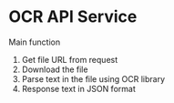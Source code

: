 # OCR API Service

Main function

1. Get file URL from request
2. Download the file
3. Parse text in the file using OCR library
4. Response text in JSON format
